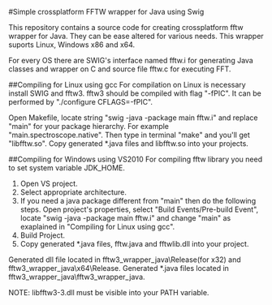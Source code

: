#Simple crossplatform FFTW wrapper for Java using Swig

This repository contains a source code for creating crossplatform fftw wrapper for Java. They can be ease altered for various needs. This wrapper suports Linux, Windows x86 and x64.

For every OS there are SWIG's interface named fftw.i for generating Java classes and wrapper on C and source file fftw.c for executing FFT. 

##Compiling for Linux using gcc
For compilation on Linux is necessary install SWIG and fftw3. fftw3 should be compiled with flag "-fPIC". It can be performed by "./configure CFLAGS=-fPIC". 

Open Makefile, locate string "swig -java -package main fftw.i" and replace "main" for your package hierarchy. For example "main.spectroscope.native". Then type in terminal "make" and you'll get "libfftw.so". Copy generated *.java files and libfftw.so into your projects.

##Compiling for Windows using VS2010
For compiling fftw library you need to set system variable JDK_HOME.

1. Open VS project.
2. Select appropriate architecture.
3. If you need a java package different from "main" then do the following steps. Open project's properties, select "Build Events/Pre-build Event", locate "swig -java -package main fftw.i" and change "main" as exaplained in "Compiling for Linux using gcc".
4. Build Project.
5. Copy generated *.java files, fftw.java and fftwlib.dll into your project.

Generated dll file located in fftw3_wrapper_java\Release(for x32) and fftw3_wrapper_java\x64\Release. Generated *.java files located in fftw3_wrapper_java\fftw3_wrapper_java.

NOTE: libfftw3-3.dll must be visible into your PATH variable.